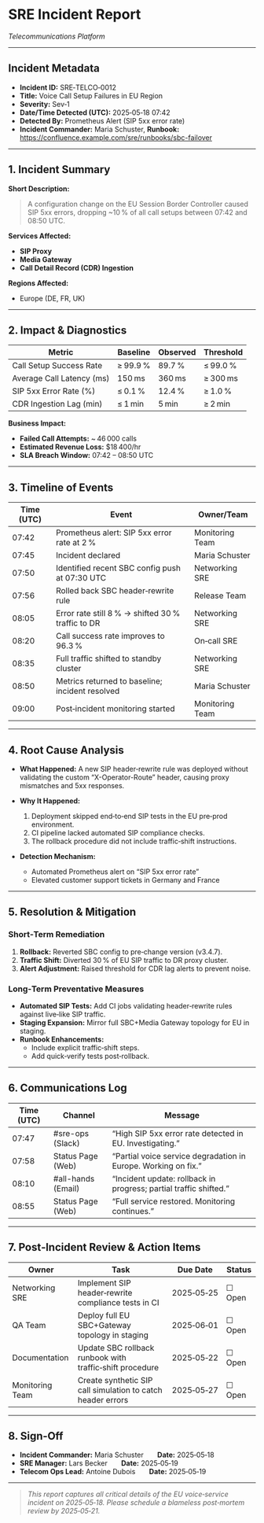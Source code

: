 # SRE Incident Report

_Telecommunications Platform_

---

## Incident Metadata

- **Incident ID:** SRE‑TELCO‑0012
- **Title:** Voice Call Setup Failures in EU Region
- **Severity:** Sev‑1
- **Date/Time Detected (UTC):** 2025‑05‑18 07:42
- **Detected By:** Prometheus Alert (SIP 5xx error rate)
- **Incident Commander:** Maria Schuster, **Runbook:** https://confluence.example.com/sre/runbooks/sbc-failover

---

## 1. Incident Summary

**Short Description:**

> A configuration change on the EU Session Border Controller caused SIP 5xx errors, dropping ~10 % of all call setups between 07:42 and 08:50 UTC.

**Services Affected:**

- **SIP Proxy**
- **Media Gateway**
- **Call Detail Record (CDR) Ingestion**

**Regions Affected:**

- Europe (DE, FR, UK)

---

## 2. Impact & Diagnostics

| Metric                    | Baseline | Observed | Threshold |
| ------------------------- | -------- | -------- | --------- |
| Call Setup Success Rate   | ≥ 99.9 %  | 89.7 %   | ≤ 99.0 %  |
| Average Call Latency (ms) | 150 ms    | 360 ms   | ≥ 300 ms  |
| SIP 5xx Error Rate (%)    | ≤ 0.1 %   | 12.4 %   | ≥ 1.0 %   |
| CDR Ingestion Lag (min)   | ≤ 1 min   | 5 min    | ≥ 2 min   |

**Business Impact:**

- **Failed Call Attempts:** ~ 46 000 calls
- **Estimated Revenue Loss:** \$18 400/hr
- **SLA Breach Window:** 07:42 – 08:50 UTC

---

## 3. Timeline of Events

| Time (UTC) | Event                                             | Owner/Team      |
| ---------- | ------------------------------------------------- | --------------- |
| 07:42      | Prometheus alert: SIP 5xx error rate at 2 %       | Monitoring Team |
| 07:45      | Incident declared                                 | Maria Schuster  |
| 07:50      | Identified recent SBC config push at 07:30 UTC    | Networking SRE  |
| 07:56      | Rolled back SBC header‑rewrite rule               | Release Team    |
| 08:05      | Error rate still 8 % → shifted 30 % traffic to DR  | Networking SRE  |
| 08:20      | Call success rate improves to 96.3 %              | On‑call SRE     |
| 08:35      | Full traffic shifted to standby cluster           | Networking SRE  |
| 08:50      | Metrics returned to baseline; incident resolved   | Maria Schuster  |
| 09:00      | Post‑incident monitoring started                  | Monitoring Team |

---

## 4. Root Cause Analysis

- **What Happened:**
  A new SIP header‑rewrite rule was deployed without validating the custom “X-Operator-Route” header, causing proxy mismatches and 5xx responses.

- **Why It Happened:**

  1. Deployment skipped end‑to‑end SIP tests in the EU pre‑prod environment.
  2. CI pipeline lacked automated SIP compliance checks.
  3. The rollback procedure did not include traffic‑shift instructions.

- **Detection Mechanism:**
  - Automated Prometheus alert on “SIP 5xx error rate”
  - Elevated customer support tickets in Germany and France

---

## 5. Resolution & Mitigation

### Short‑Term Remediation

1. **Rollback:** Reverted SBC config to pre‑change version (v3.4.7).
2. **Traffic Shift:** Diverted 30 % of EU SIP traffic to DR proxy cluster.
3. **Alert Adjustment:** Raised threshold for CDR lag alerts to prevent noise.

### Long‑Term Preventative Measures

- **Automated SIP Tests:** Add CI jobs validating header‑rewrite rules against live‑like SIP traffic.
- **Staging Expansion:** Mirror full SBC+Media Gateway topology for EU in staging.
- **Runbook Enhancements:**
  - Include explicit traffic‑shift steps.
  - Add quick‑verify tests post‑rollback.

---

## 6. Communications Log

| Time (UTC) | Channel            | Message                                                           |
| ---------- | ------------------ | ----------------------------------------------------------------- |
| 07:47      | #sre-ops (Slack)   | “High SIP 5xx error rate detected in EU. Investigating.”          |
| 07:58      | Status Page (Web)  | “Partial voice service degradation in Europe. Working on fix.”    |
| 08:10      | #all-hands (Email) | “Incident update: rollback in progress; partial traffic shifted.” |
| 08:55      | Status Page (Web)  | “Full service restored. Monitoring continues.”                    |

---

## 7. Post‑Incident Review & Action Items

| Owner           | Task                                                        | Due Date   | Status |
| --------------- | ----------------------------------------------------------- | ---------- | ------ |
| Networking SRE  | Implement SIP header‑rewrite compliance tests in CI         | 2025‑05‑25 | ☐ Open |
| QA Team         | Deploy full EU SBC+Gateway topology in staging              | 2025‑06‑01 | ☐ Open |
| Documentation   | Update SBC rollback runbook with traffic‑shift procedure    | 2025‑05‑22 | ☐ Open |
| Monitoring Team | Create synthetic SIP call simulation to catch header errors | 2025‑05‑27 | ☐ Open |

---

## 8. Sign‑Off

- **Incident Commander:** Maria Schuster  **Date:** 2025‑05‑18
- **SRE Manager:** Lars Becker  **Date:** 2025‑05‑19
- **Telecom Ops Lead:** Antoine Dubois  **Date:** 2025‑05‑19

---

> _This report captures all critical details of the EU voice‑service incident on 2025‑05‑18. Please schedule a blameless post‑mortem review by 2025‑05‑21._
